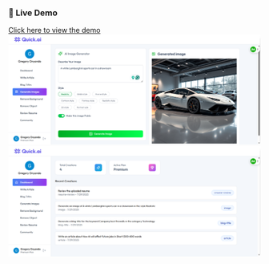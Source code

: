 ### 🔗 Live Demo  
[Click here to view the demo](https://quickai-client-blue.vercel.app/)
![Project Screenshot](https://github.com/101withgregory/quickai/blob/main/screenshots/QuickAI-gen-img.png)
![Project Screenshot](https://github.com/101withgregory/quickai/blob/main/screenshots/QuickAI-dashboard.png)

